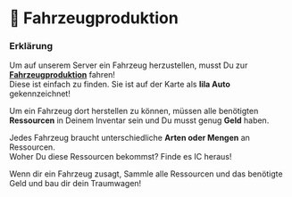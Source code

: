# 🚗 Fahrzeugproduktion

### Erklärung  <a href="#0-toc-title" id="0-toc-title"></a>

Um auf unserem Server ein Fahrzeug herzustellen, musst Du zur [**Fahrzeugproduktion**](fahrzeugproduktion.md) fahren!\
Diese ist einfach zu finden. Sie ist auf der Karte als **lila Auto** gekennzeichnet!

Um ein Fahrzeug dort herstellen zu können, müssen alle benötigten **Ressourcen** in Deinem Inventar sein und Du musst genug **Geld** haben.

Jedes Fahrzeug braucht unterschiedliche **Arten oder Mengen** an Ressourcen.\
Woher Du diese Ressourcen bekommst? Finde es IC heraus!

Wenn dir ein Fahrzeug zusagt, Sammle alle Ressourcen und das benötigte Geld und bau dir dein Traumwagen!
